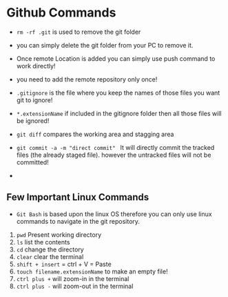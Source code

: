 # Github Commands
- `rm -rf .git` is used to remove the git folder
- you can simply delete the git folder from your PC to remove it.
- Once remote Location is added you can simply use push command to work directly!
- you need to add the remote repository only once!
- `.gitignore` is the file where you keep the names of those files you want git to ignore!
- `*.extensionName` if included in the gitignore folder then all those files will be ignored!
- `git diff` compares the working area and stagging area

- `git commit -a -m "direct commit" ` It will directly commit the tracked files (the already staged file). however the untracked files will not be committed!
- 

## Few Important Linux Commands
- `Git Bash` is based upon the linux OS therefore you can only use linux commands to navigate in the git repository.
1. `pwd` Present working directory
2. `ls` list the contents 
3. `cd` change the directory
4. `clear` clear the terminal
5. `shift + insert` = ctrl + V = Paste
6. `touch filename.extensionName` to make an empty file!
7. `ctrl plus +` will zoom-in in the terminal
8. `ctrl plus -` will zoom-out in the terminal
